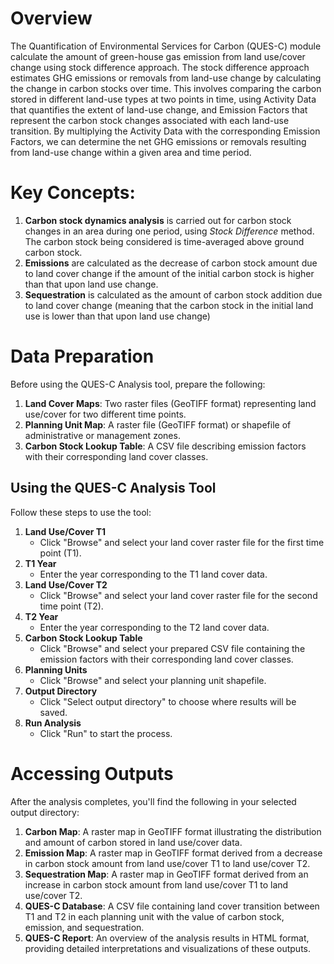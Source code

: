 # Overview

The Quantification of Environmental Services for Carbon (QUES-C) module calculate the amount of green-house gas emission from land use/cover change using stock difference approach. The stock difference approach estimates GHG emissions or removals from land-use change by calculating the change in carbon stocks over time. This involves comparing the carbon stored in different land-use types at two points in time, using Activity Data that quantifies the extent of land-use change, and Emission Factors that represent the carbon stock changes associated with each land-use transition. By multiplying the Activity Data with the corresponding Emission Factors, we can determine the net GHG emissions or removals resulting from land-use change within a given area and time period.

# Key Concepts:

1.  **Carbon stock dynamics analysis** is carried out for carbon stock changes in an area during one period, using *Stock Difference* method. The carbon stock being considered is time-averaged above ground carbon stock.
2.  **Emissions** are calculated as the decrease of carbon stock amount due to land cover change if the amount of the initial carbon stock is higher than that upon land use change.
3.  **Sequestration** is calculated as the amount of carbon stock addition due to land cover change (meaning that the carbon stock in the initial land use is lower than that upon land use change)

# Data Preparation

Before using the QUES-C Analysis tool, prepare the following:

1.  **Land Cover Maps**: Two raster files (GeoTIFF format) representing land use/cover for two different time points.
2.  **Planning Unit Map**: A raster file (GeoTIFF format) or shapefile of administrative or management zones.
3.  **Carbon Stock Lookup Table**: A CSV file describing emission factors with their corresponding land cover classes.

## Using the QUES-C Analysis Tool

Follow these steps to use the tool:

1.  **Land Use/Cover T1**
    -   Click "Browse" and select your land cover raster file for the first time point (T1).
2.  **T1 Year**
    -   Enter the year corresponding to the T1 land cover data.
3.  **Land Use/Cover T2**
    -   Click "Browse" and select your land cover raster file for the second time point (T2).
4.  **T2 Year**
    -   Enter the year corresponding to the T2 land cover data.
5.  **Carbon Stock Lookup Table**
    -   Click "Browse" and select your prepared CSV file containing the emission factors with their corresponding land cover classes.
6.  **Planning Units**
    -   Click "Browse" and select your planning unit shapefile.
7.  **Output Directory**
    -   Click "Select output directory" to choose where results will be saved.
8.  **Run Analysis**
    -   Click "Run" to start the process.

# Accessing Outputs

After the analysis completes, you'll find the following in your selected output directory:

1.  **Carbon Map**: A raster map in GeoTIFF format illustrating the distribution and amount of carbon stored in land use/cover data.
2.  **Emission Map**: A raster map in GeoTIFF format derived from a decrease in carbon stock amount from land use/cover T1 to land use/cover T2.
3.  **Sequestration Map**: A raster map in GeoTIFF format derived from an increase in carbon stock amount from land use/cover T1 to land use/cover T2.
4.  **QUES-C Database**: A CSV file containing land cover transition between T1 and T2 in each planning unit with the value of carbon stock, emission, and sequestration.
5.  **QUES-C Report**: An overview of the analysis results in HTML format, providing detailed interpretations and visualizations of these outputs.
